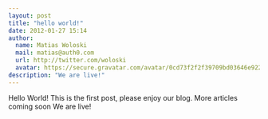 ```yaml
---
layout: post
title: "hello world!"
date: 2012-01-27 15:14
author:
  name: Matias Woloski
  mail: matias@auth0.com
  url: http://twitter.com/woloski
  avatar: https://secure.gravatar.com/avatar/0cd73f2f2f39709bd03646e9225cc3d3?s=60
description: "We are live!"
---
```


Hello World! This is the first post, please enjoy our blog. More articles coming soon We are live!

